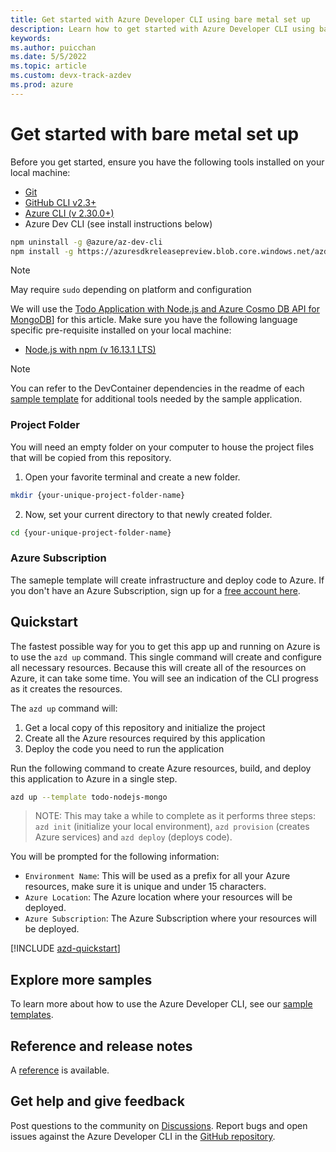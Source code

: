 ```yaml
---
title: Get started with Azure Developer CLI using bare metal set up
description: Learn how to get started with Azure Developer CLI using bare metal set up
keywords: 
ms.author: puicchan
ms.date: 5/5/2022
ms.topic: article
ms.custom: devx-track-azdev
ms.prod: azure
---
```


# Get started with bare metal set up

Before you get started, ensure you have the following tools installed on your local machine:

- [Git](https://git-scm.com/)
- [GitHub CLI v2.3+](https://github.com/cli/cli)
- [Azure CLI (v 2.30.0+)](/cli/azure/install-azure-cli)
- Azure Dev CLI (see install instructions below)

```bash
npm uninstall -g @azure/az-dev-cli
npm install -g https://azuresdkreleasepreview.blob.core.windows.net/azd/standalone/latest/azure-az-dev-cli-latest.tgz
```
> [!NOTE]
> May require `sudo` depending on platform and configuration

We will use the [Todo Application with Node.js and Azure Cosmo DB API for MongoDB](https://github.com/azure-samples/todo-nodejs-mongo)] for this article. Make sure you have the following language specific pre-requisite installed on your local machine:
- [Node.js with npm (v 16.13.1 LTS)](https://nodejs.org/)

> [!NOTE] 
> You can refer to the DevContainer dependencies in the readme of each [sample template](azure-dev-cli-templates.md) for additional tools needed by the sample application.

### Project Folder

You will need an empty folder on your computer to house the project files that will be copied from this repository.

1. Open your favorite terminal and create a new folder.

```bash
mkdir {your-unique-project-folder-name}
```

2. Now, set your current directory to that newly created folder.

```bash
cd {your-unique-project-folder-name}
```

### Azure Subscription

The sameple template will create infrastructure and deploy code to Azure. If you don't have an Azure Subscription, sign up for a [free account here](https://azure.microsoft.com/free/). 

## Quickstart

The fastest possible way for you to get this app up and running on Azure is to use the `azd up` command. This single command will create and configure all necessary resources. Because this will create all of the resources on Azure, it can take some time. You will see an indication of the CLI progress as it creates the resources.

The `azd up` command will:

1. Get a local copy of this repository and initialize the project
2. Create all the Azure resources required by this application
3. Deploy the code you need to run the application

Run the following command to create Azure resources, build, and deploy this application to Azure in a single step.

```bash
azd up --template todo-nodejs-mongo
```

> NOTE: This may take a while to complete as it performs three steps: `azd init` (initialize your local environment), `azd provision` (creates Azure services) and `azd deploy` (deploys code).

You will be prompted for the following information:

- `Environment Name`: This will be used as a prefix for all your Azure resources, make sure it is unique and under 15 characters.
- `Azure Location`: The Azure location where your resources will be deployed.
- `Azure Subscription`: The Azure Subscription where your resources will be deployed.

[!INCLUDE [azd-quickstart](includes/azd-quickstart.md)]

## Explore more samples

To learn more about how to use the Azure Developer CLI, see our [sample templates](azure-dev-cli-templates.md).

## Reference and release notes

A [reference](azure-cli-ref) is available.

## Get help and give feedback

Post questions to the community on [Discussions](https://github.com/Azure/azure-dev/discussions). Report bugs and open issues against the Azure Developer CLI in the [GitHub repository](https://github.com/Azure/azure-dev).